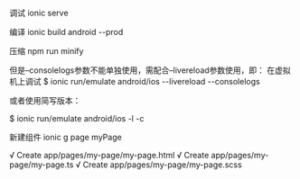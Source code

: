 #
调试
ionic serve

编译
ionic build android --prod

压缩
 npm run minify

但是–consolelogs参数不能单独使用，需配合–livereload参数使用，即：
在虚拟机上调试
$ ionic run/emulate android/ios --livereload --consolelogs

或者使用简写版本：

$ ionic run/emulate android/ios -l -c


新建组件
ionic g page myPage

√ Create app/pages/my-page/my-page.html
√ Create app/pages/my-page/my-page.ts
√ Create app/pages/my-page/my-page.scss
#
